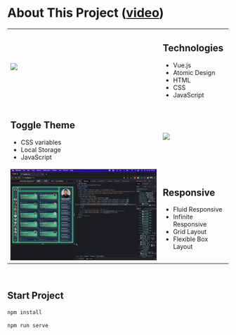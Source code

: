 # About This Project ([video](https://www.instagram.com/p/CaHVBMhOL_s))
<table>
    <tr>
        <td>
          <img src="public/images/run-toggle-theme.gif" />
        </td>
        <td>
            <h2>Technologies</h2>
            <ul>
                <li>Vue.js</li>
                <li>Atomic Design</li>
                <li>HTML</li>
                <li>CSS</li>
                <li>JavaScript</li>
            </ul>
        </td>
    </tr>
    <tr>
        <td>
            <h2>Toggle Theme</h2>
            <ul>
                <li>CSS variables</li>
                <li>Local Storage</li>
                <li>JavaScript</li>
            </ul>
        </td>
        <td>
          <img src="public/images/run-fluid-responsive.gif" />
        </td>
    </tr>
    <tr>
        <td>
          <img src="public/images/run-infinite-responsive.gif" />
        </td>
        <td>
            <h2>Responsive</h2>
            <ul>
                <li>Fluid Responsive</li>
                <li>Infinite Responsive</li>
                <li>Grid Layout</li>
                <li>Flexible Box Layout</li>
            </ul>
        </td>
    </tr>
</table>

<br/>

## Start Project 
```
npm install
```
```
npm run serve
```
